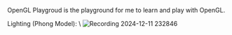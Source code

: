 OpenGL Playgroud is the playground for me to learn and play with OpenGL. 

Lighting (Phong Model): \\
![Recording 2024-12-11 232846](https://github.com/user-attachments/assets/dcc53d3a-503a-4de6-a3f5-d9fc626145f2)

